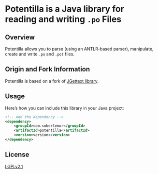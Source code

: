 # Potentilla is a Java library for reading and writing `.po` Files

## Overview

Potentilla allows you to parse (using an ANTLR-based parser), manipulate, create and write `.po` and `.pot` files.
## Origin and Fork Information

Potentilla is based on a fork of [JGettext library](https://github.com/zanata/jgettext). 

## Usage

Here’s how you can include this library in your Java project:

```xml
<!-- Add the dependency -->
<dependency>
    <groupId>com.soberlemur</groupId>
    <artifactId>potentilla</artifactId>
    <version>version</version>
</dependency>
```

## License
[LGPLv2.1](https://www.gnu.org/licenses/old-licenses/lgpl-2.1.html)


